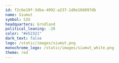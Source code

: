 ```yaml
---
id: f2c6e19f-3dba-4992-a237-1d0e166097db
name: Siumut
symbol: SIU
headquarters: Grndland
political_leaning: -20
color: "#e52321"
dark_text: false
logo: /static/images/siumut.png
monochrome_logo: /static/images/siumut_white.png
theme: red
---
```

